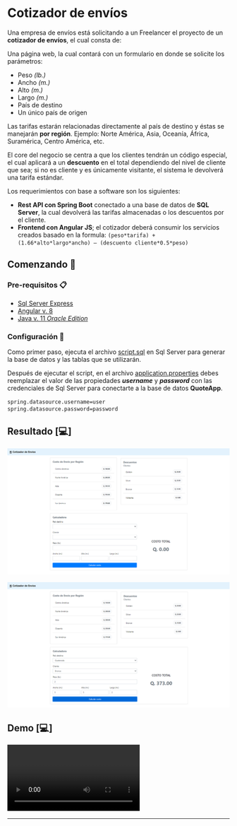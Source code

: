 # Cotizador de envíos

Una empresa de envíos está solicitando a un Freelancer el proyecto de un **cotizador de envíos**, el cual consta de:

Una página web, la cual contará con un formulario en donde se solicite los parámetros:

- Peso _(lb.)_
- Ancho _(m.)_
- Alto _(m.)_
- Largo _(m.)_
- País de destino
- Un único país de origen

Las tarifas estarán relacionadas directamente al país de destino y éstas se manejarán **por región**. Ejemplo: Norte América, Asia, Oceanía, África, Suramérica, Centro América, etc.

El core del negocio se centra a que los clientes tendrán un código especial, el cual aplicará a un **descuento** en el total dependiendo del nivel de cliente que sea; si no es cliente y es únicamente visitante, el sistema le devolverá una tarifa estándar.

Los requerimientos con base a software son los siguientes:

- **Rest API con Spring Boot** conectado a una base de datos de **SQL Server**, la cual devolverá las tarifas almacenadas o los descuentos por el cliente.
- **Frontend con Angular JS**; el cotizador deberá consumir los servicios creados basado en la formula:
```(peso*tarifa) + (1.66*alto*largo*ancho) – (descuento cliente*0.5*peso)```

## Comenzando 🚀

### Pre-requisitos 📋

- [Sql Server Express](https://www.microsoft.com/es-es/sql-server/sql-server-downloads)
- [Angular v. 8](https://v8.angular.io/docs)
- [Java v. 11 _Oracle Edition_](https://www.oracle.com/java/technologies/javase-jdk11-downloads.html)

### Configuración 🔧

Como primer paso, ejecuta el archivo [script.sql](script.sql) en Sql Server para generar la base de datos y las tablas que se utilizarán.

Después de ejecutar el script, en el archivo [application.properties](api/src/main/resources/application.properties) debes reemplazar el valor de las propiedades ***username*** y ***password*** con las credenciales de Sql Server para conectarte a la base de datos **QuoteApp**.

```properties
spring.datasource.username=user
spring.datasource.password=password
```

## Resultado [:computer:]

![Cotizador de envíos](images/QuoteApp.png)

![Cotizador de envíos](images/QuoteAppB.png)


## Demo [:computer:]

![Cotizador de envíos](Demo.mp4)

---
